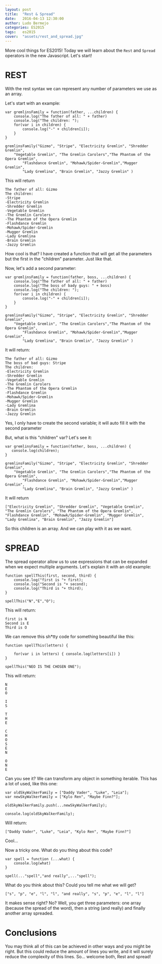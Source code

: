 ```yaml
---
layout: post
title:  "Rest & Spread"
date:   2016-04-13 12:30:00
author: Ludo Bermejo
categories: ES2015 
tags:	es2015
cover:  "assets/rest_and_spread.jpg"
---
```


More cool things for ES2015! Today we will learn about the `Rest` and `Spread` operators in the new Javascript. Let's start!
 
# REST

With the rest syntax we can represent any number of parameters we use as an array. 

Let's start with an example:

    var gremlinsFamily = function(father, ...children) {
        console.log("The father of all: " + father)
        console.log("The children: ");
        for(var i in children) {
            console.log("-" + children[i]);
        }
    }
    
    gremlinsFamily("Gizmo", "Stripe", "Electricity Gremlin", "Shredder Gremlin", 
        "Vegetable Gremlin", "The Gremlin Carolers","The Phantom of the Opera Gremlin", 
            "Flashdance Gremlin", "Mohawk/Spider-Gremlin","Mugger Gremlin", 
            "Lady Gremlina", "Brain Gremlin", "Jazzy Gremlin" )

This will return

    The father of all: Gizmo
    The children: 
    -Stripe
    -Electricity Gremlin
    -Shredder Gremlin
    -Vegetable Gremlin
    -The Gremlin Carolers
    -The Phantom of the Opera Gremlin
    -Flashdance Gremlin
    -Mohawk/Spider-Gremlin
    -Mugger Gremlin
    -Lady Gremlina
    -Brain Gremlin
    -Jazzy Gremlin

How cool is that? I have created a function that will get all the parameters but the first in the "children" parameter. Just like that.

Now, let's add a second parameter:

    var gremlinsFamily = function(father, boss, ...children) {
        console.log("The father of all: " + father)
        console.log("The boss of bady guys: " + boss)
        console.log("The children: ");
        for(var i in children) {
            console.log("-" + children[i]);
        }
    }
    
    gremlinsFamily("Gizmo", "Stripe", "Electricity Gremlin", "Shredder Gremlin", 
        "Vegetable Gremlin", "The Gremlin Carolers","The Phantom of the Opera Gremlin", 
            "Flashdance Gremlin", "Mohawk/Spider-Gremlin","Mugger Gremlin", 
            "Lady Gremlina", "Brain Gremlin", "Jazzy Gremlin" )
            
It will return:
            
    The father of all: Gizmo
    The boss of bad guys: Stripe
    The children: 
    -Electricity Gremlin
    -Shredder Gremlin
    -Vegetable Gremlin
    -The Gremlin Carolers
    -The Phantom of the Opera Gremlin
    -Flashdance Gremlin
    -Mohawk/Spider-Gremlin
    -Mugger Gremlin
    -Lady Gremlina
    -Brain Gremlin
    -Jazzy Gremlin
            
Yes, I only have to create the second variable; it will auto fill it with the second parameter
             
But, what is this "children" var? Let's see it:
             
    var gremlinsFamily = function(father, boss, ...children) {
       console.log(children);
    }
    
    gremlinsFamily("Gizmo", "Stripe", "Electricity Gremlin", "Shredder Gremlin", 
        "Vegetable Gremlin", "The Gremlin Carolers","The Phantom of the Opera Gremlin", 
            "Flashdance Gremlin", "Mohawk/Spider-Gremlin","Mugger Gremlin", 
            "Lady Gremlina", "Brain Gremlin", "Jazzy Gremlin" )
             
It will return
             
    ["Electricity Gremlin", "Shredder Gremlin", "Vegetable Gremlin", 
    "The Gremlin Carolers", "The Phantom of the Opera Gremlin", 
    "Flashdance Gremlin", "Mohawk/Spider-Gremlin", "Mugger Gremlin", 
    "Lady Gremlina", "Brain Gremlin", "Jazzy Gremlin"]             
    
So this children is an array. And we can play with it as we want.
    
# SPREAD    
    
The spread operator allow us to use expressions that can be expanded when we expect multiple arguments. Let's explain it with an old example:

    function spellThis(first, second, third) {
        console.log("first is "+ first);
        console.log("Second is "+ second);
        console.log("Third is "+ third);
    }
    
    spellThis("N","E","O");
        
This will return:
        
    first is N
    Second is E
    Third is O
    
We can remove this sh*tty code for something beautiful like this:
         
    function spellThis(letters) {
    
        for(var i in letters) { console.log(letters[i]) }
    }
    
    spellThis("NEO IS THE CHOSEN ONE");
    
This will return:
    
    N
    E
    O
     
    I
    S
     
    T
    H
    E
     
    C
    H
    O
    S
    E
    N
     
    O
    N
    E
    
Can you see it? We can transform any object in something iterable. This has a lot of used, like this one:
    
    var oldSkyWalkerFamily = ["Daddy Vader", "Luke", "Leia"];
    var newSkyWalkerFamily = ["Kylo Ren", "Maybe Finn?"];
     
    oldSkyWalkerFamily.push(...newSkyWalkerFamily);
    
    console.log(oldSkyWalkerFamily);
    
Will return:
    
    ["Daddy Vader", "Luke", "Leia", "Kylo Ren", "Maybe Finn?"]
    
Cool...
    
Now a tricky one. What do you thing about this code?

    var spell = function (...what) {
        console.log(what)
    }
    
    spell(..."spell","and really",..."spell");

What do you think about this? Could you tell me what we will get?

    ["s", "p", "e", "l", "l", "and really", "s", "p", "e", "l", "l"]
    
It makes sense right? No? Well, you get three parameters: one array (because the spread of the word), then a string (and really) and finally another array spreaded.
     
# Conclusions
     
You may think all of this can be achieved in other ways and you might be right. But this could reduce the amount of lines you write, and it will surely reduce the complexity of this lines. So... welcome both, Rest and spread!     